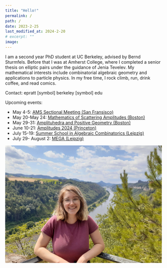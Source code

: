 ```yaml
---
title: "Hello!"
permalink: /
path: /
date: 2023-2-25
last_modified_at: 2024-2-20
# excerpt: ""
image:
---
```


I am a second year PhD student at UC Berkeley, advised by Bernd Sturmfels. Before that I was at Amherst College, where I completed a senior thesis on elliptic pairs under the guidance of Jenia Tevelev. My mathematical interests include combinatorial algebraic geometry and applications to particle physics. In my free time, I rock climb, run, drink coffee, and read comics.

Contact: epratt [symbol] berkeley [symbol] edu

Upcoming events:
* May 4-5: [AMS Sectional Meeting (San Fransisco)](http://www.ams.org/meetings/sectional/2299_program.html)
* May 20-May 24: [Mathematics of Scattering Amplitudes (Boston)](https://cmsa.fas.harvard.edu/event/scattering-amplitudes/)
* May 29-31: [Amplituhedra and Positive Geometry (Boston)](https://cmsa.fas.harvard.edu/event/amplituhedra2024/)
* June 10-21: [Amplitudes 2024 (Princeton)](https://www.ias.edu/amplitudes2024)
* July 15-19: [Summer School in Algebraic Combinatorics (Leipzig)](https://www.mis.mpg.de/events/series/summer-school-in-algebraic-combinatorics)
* July 29- August 2: [MEGA (Leipzig)](https://www.mis.mpg.de/events/series/mega-2024)

![alt text](/assets/images/hike.jpg "Title")
